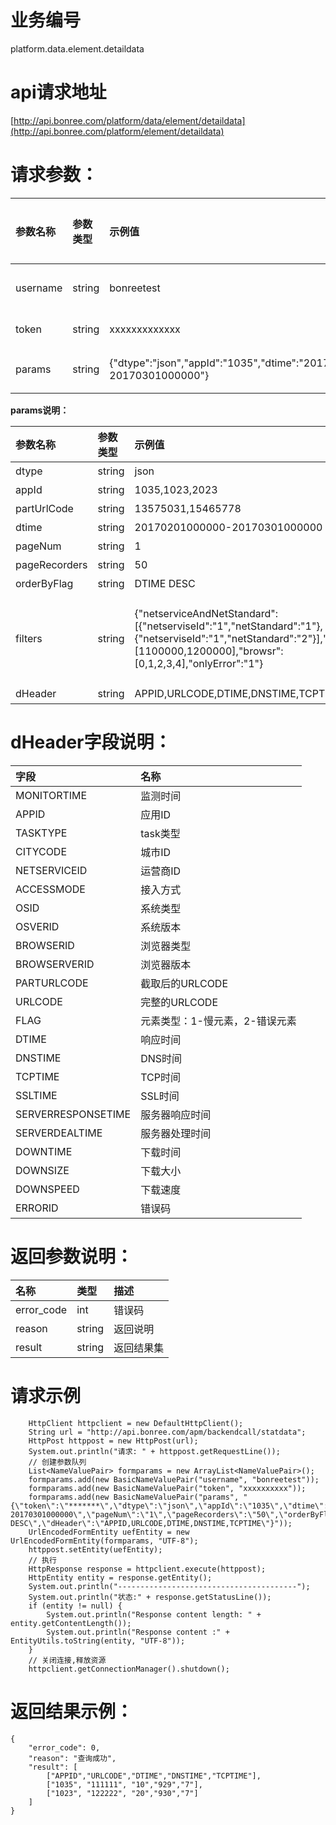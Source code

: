 # 业务编号

platform.data.element.detaildata

# api请求地址

[http://api.bonree.com/platform/data/element/detaildata](http://api.bonree.com/platform/element/detaildata)

# 请求参数：

| 参数名称 | 参数类型 | 示例值 | 参数说明 |
| :--- | :--- | :--- | :--- |
| username | string | bonreetest | \*用户名 |
| token | string | xxxxxxxxxxxxx | \*令牌 |
| params | string | {"dtype":"json","appId":"1035","dtime":"20170201000000-20170301000000"} | \*参数json |

**params说明：**

| 参数名称 | 参数类型 | 示例值 | 参数说明 |
| :--- | :--- | :--- | :--- |
| dtype | string | json | \*数据类型\(csv、json\) |
| appId | string | 1035,1023,2023 | \*应用ID |
| partUrlCode | string | 13575031,15465778 | 截取后的URL CODE |
| dtime | string | 20170201000000-20170301000000 | \*查询时间范围 |
| pageNum | string | 1 | \*页码 |
| pageRecorders | string | 50 | \*每页行数 |
| orderByFlag | string | DTIME DESC | \*排序字段 |
| filters | string | {"netserviceAndNetStandard":\[{"netserviseId":"1","netStandard":"1"},{"netserviseId":"1","netStandard":"2"}\],"cityCode":\[1100000,1200000\],"browsr":\[0,1,2,3,4\],"onlyError":"1"} | 过滤条件：netserviceAndNetStandard:运营商&网络接入方式；cityCode:地域；browsr:浏览器；onlyError:0-只查正确数据;1-只查错误数据; |
| dHeader | string | APPID,URLCODE,DTIME,DNSTIME,TCPTIME,SSLTIME | \*指标数据项 |

# dHeader字段说明：

| 字段 | 名称 |
| :--- | :--- |
| MONITORTIME | 监测时间 |
| APPID | 应用ID |
| TASKTYPE | task类型 |
| CITYCODE | 城市ID |
| NETSERVICEID | 运营商ID |
| ACCESSMODE | 接入方式 |
| OSID | 系统类型 |
| OSVERID | 系统版本 |
| BROWSERID | 浏览器类型 |
| BROWSERVERID | 浏览器版本 |
| PARTURLCODE | 截取后的URLCODE |
| URLCODE | 完整的URLCODE |
| FLAG | 元素类型：1-慢元素，2-错误元素 |
| DTIME | 响应时间 |
| DNSTIME | DNS时间 |
| TCPTIME | TCP时间 |
| SSLTIME | SSL时间 |
| SERVERRESPONSETIME | 服务器响应时间 |
| SERVERDEALTIME | 服务器处理时间 |
| DOWNTIME | 下载时间 |
| DOWNSIZE | 下载大小 |
| DOWNSPEED | 下载速度 |
| ERRORID | 错误码 |

# 返回参数说明：

| 名称 | 类型 | 描述 |
| :--- | :--- | :--- |
| error\_code | int | 错误码 |
| reason | string | 返回说明 |
| result | string | 返回结果集 |

# 请求示例

```
    HttpClient httpclient = new DefaultHttpClient();
    String url = "http://api.bonree.com/apm/backendcall/statdata";
    HttpPost httppost = new HttpPost(url);
    System.out.println("请求: " + httppost.getRequestLine());
    // 创建参数队列
    List<NameValuePair> formparams = new ArrayList<NameValuePair>();
    formparams.add(new BasicNameValuePair("username", "bonreetest"));
    formparams.add(new BasicNameValuePair("token", "xxxxxxxxxx"));
    formparams.add(new BasicNameValuePair("params", "{\"token\":\"*******\",\"dtype\":\"json\",\"appId\":\"1035\",\"dtime\":\"20170201000000-20170301000000\",\"pageNum\":\"1\",\"pageRecorders\":\"50\",\"orderByFlag\":\"DTIME DESC\",\"dHeader\":\"APPID,URLCODE,DTIME,DNSTIME,TCPTIME\"}"));
    UrlEncodedFormEntity uefEntity = new UrlEncodedFormEntity(formparams, "UTF-8");
    httppost.setEntity(uefEntity);
    // 执行
    HttpResponse response = httpclient.execute(httppost);
    HttpEntity entity = response.getEntity();
    System.out.println("----------------------------------------");
    System.out.println("状态:" + response.getStatusLine());
    if (entity != null) {
        System.out.println("Response content length: " + entity.getContentLength());
        System.out.println("Response content :" + EntityUtils.toString(entity, "UTF-8"));
    }
    // 关闭连接,释放资源
    httpclient.getConnectionManager().shutdown();
```

# 返回结果示例：

```
{
    "error_code": 0,
    "reason": "查询成功",
    "result": [
        ["APPID","URLCODE","DTIME","DNSTIME","TCPTIME"],
        ["1035", "111111", "10","929","7"],
        ["1023", "122222", "20","930","7"]
    ]
}
```




